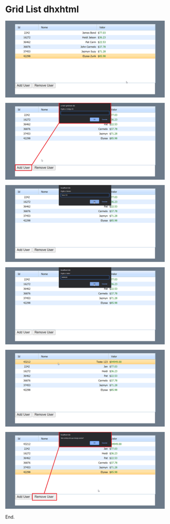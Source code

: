# Grid List dhxhtml

<p align="center">
<img src="prints/001.png">
</p>

<p align="center">
<img src="prints/002.png">
</p>

<p align="center">
<img src="prints/003.png">
</p>

<p align="center">
<img src="prints/004.png">
</p>

<p align="center">
<img src="prints/005.png">
</p>

<p align="center">
<img src="prints/006.png">
</p>


<p>End.</p>
